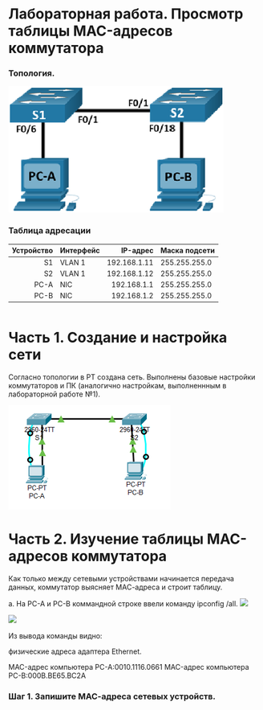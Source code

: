 # Лабораторная работа. Просмотр таблицы MAC-адресов коммутатора 

### Топология.
![](2.png)

### Таблица адресации
| Устройство | Интерфейс    | IP-адрес           | Маска подсети |
|-----------:|:-------------|-------------------:|:--------------|
| S1         | VLAN 1       | 192.168.1.11       | 255.255.255.0 | 
| S2         | VLAN 1       | 192.168.1.12       | 255.255.255.0 | 
| PC-A       | NIC          | 192.168.1.1        | 255.255.255.0 | 
| PC-B       | NIC          | 192.168.1.2        | 255.255.255.0 | 

```

```
# Часть 1. Создание и настройка сети
Согласно топологии в PТ создана сеть. Выполнены базовые настройки коммутаторов и ПК (аналогично настройкам, выполненнным в лабораторной работе №1).

![](2_11.png)

# Часть 2. Изучение таблицы МАС-адресов коммутатора
Как только между сетевыми устройствами начинается передача данных, коммутатор выясняет МАС-адреса и строит таблицу.

a. На PC-A и PC-B коммандной строке ввели команду ipconfig /all.
![](pc_a.png)

![](pc_b.png)

Из вывода команды видно: 

физические адреса адаптера Ethernet.

MAC-адрес компьютера PC-A:0010.1116.0661
MAC-адрес компьютера PC-B:000B.BE65.BC2A


### Шаг 1. Запишите МАС-адреса сетевых устройств.
